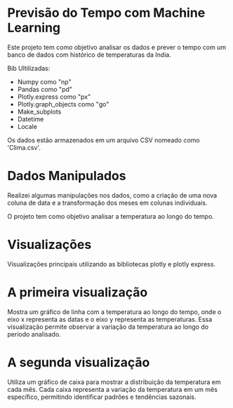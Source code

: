 # Previsão do Tempo com Machine Learning

Este projeto tem como objetivo analisar os dados e prever o tempo com um banco de dados com histórico de temperaturas da India.

Bib Ultilizadas:

- Numpy como "np"
- Pandas como "pd"
- Plotly.express como "px"
- Plotly.graph_objects como "go"
- Make_subplots
- Datetime
- Locale

Os dados estão armazenados em um arquivo CSV nomeado como 'Clima.csv'.

# Dados Manipulados

Realizei algumas manipulações nos dados, como a criação de uma nova coluna de data e a transformação dos 
meses em colunas individuais. 

O projeto tem como objetivo analisar a temperatura ao longo do tempo.

# Visualizações

Visualizações principais utilizando as bibliotecas plotly e plotly express. 

# A primeira visualização 

Mostra um gráfico de linha com a temperatura ao longo do tempo, onde o eixo x representa as datas e o eixo y 
representa as temperaturas. Essa visualização permite observar a variação da temperatura ao longo do período analisado.

# A segunda visualização 

Utiliza um gráfico de caixa para mostrar a distribuição da temperatura em cada mês. Cada caixa representa a 
variação da temperatura em um mês específico, permitindo identificar padrões e tendências sazonais.
